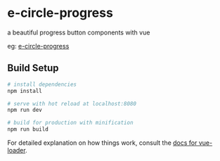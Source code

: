 # e-circle-progress
a beautiful progress button components with vue


eg: 
[e-circle-progress](https://kisscode.oschina.io/learn/demos/e-circle-progress.html)
## Build Setup

``` bash
# install dependencies
npm install

# serve with hot reload at localhost:8080
npm run dev

# build for production with minification
npm run build
```

For detailed explanation on how things work, consult the [docs for vue-loader](http://vuejs.github.io/vue-loader).
